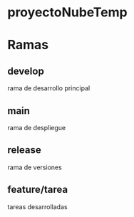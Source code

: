 # proyectoNubeTemp

# Ramas

## develop
rama de desarrollo principal
## main
rama de despliegue
## release
rama de versiones

## feature/tarea
tareas desarrolladas
